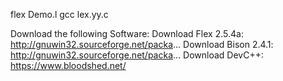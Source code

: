 flex Demo.l
gcc lex.yy.c






Download the following Software:
Download Flex 2.5.4a: http://gnuwin32.sourceforge.net/packa...
Download Bison 2.4.1: http://gnuwin32.sourceforge.net/packa...
Download DevC++: https://www.bloodshed.net/
